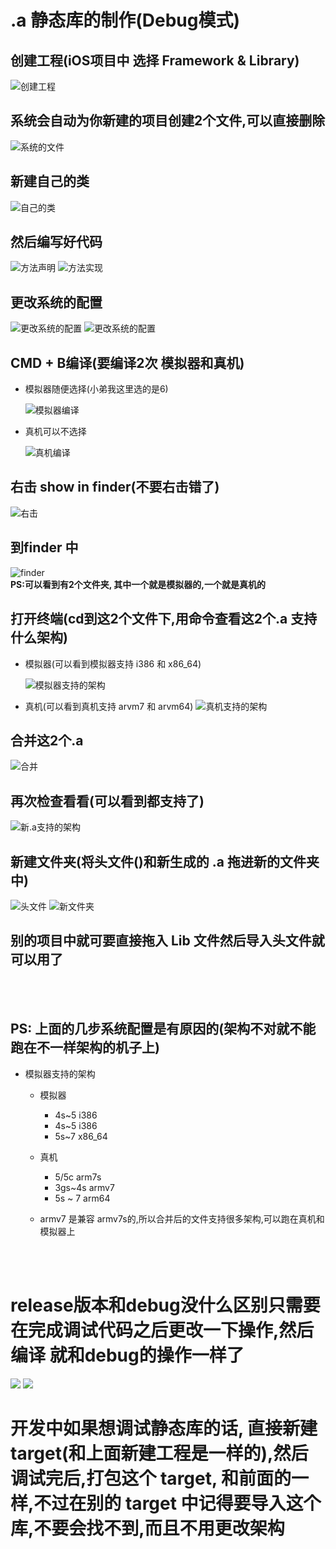 # **.a** 静态库的制作(Debug模式)

## 创建工程(**iOS项目中** 选择	 **Framework & Library**)
![创建工程](1.png)


## 系统会自动为你新建的项目创建2个文件,可以直接删除

![系统的文件](2.png)


## 新建自己的类
![自己的类](3.png)

## 然后编写好代码
![方法声明](4.png)
![方法实现](5.png)



## 更改系统的配置
![更改系统的配置](6.png)
![更改系统的配置](13.png)



## CMD + B编译(要编译2次 模拟器和真机)

* 模拟器随便选择(小弟我这里选的是6)
	
	![模拟器编译](7.png)
* 真机可以不选择

	![真机编译](8.png)

## 右击 show in finder(不要右击错了)
![右击](9.png)

## 到finder 中
![finder](10.png)	
**PS:可以看到有2个文件夹, 其中一个就是模拟器的,一个就是真机的**


## 打开终端(cd到这2个文件下,用命令查看这2个.a 支持什么架构)

* 模拟器(可以看到模拟器支持 i386 和 x86_64)
	
	![模拟器支持的架构](11.png)
* 真机(可以看到真机支持 arvm7 和 arvm64)
	 ![真机支持的架构](12.png)

## 合并这2个.a
![合并](14.png)

## 再次检查看看(可以看到都支持了)
![新.a支持的架构](15.png)

## 新建文件夹(将头文件()和新生成的 .a 拖进新的文件夹中)
![头文件](17.png)
![新文件夹](16.png)


## 别的项目中就可要直接拖入 Lib 文件然后导入头文件就可以用了
</br>
</br>


## PS: 上面的几步系统配置是有原因的(架构不对就不能跑在不一样架构的机子上)

* 模拟器支持的架构
	
	* 模拟器
		- 4s~5 		i386
     	- 4s~5 		i386
     	- 5s~7 		x86_64
     
     
    * 真机
     	- 5/5c       	arm7s
     	- 3gs~4s   	armv7
     	- 5s ~ 7     	arm64
    
    * armv7 是兼容 armv7s的,所以合并后的文件支持很多架构,可以跑在真机和模拟器上

</br>
</br>


# release版本和debug没什么区别只需要在完成调试代码之后更改一下操作,然后 编译 就和debug的操作一样了
![](18.png)
![](19.png)


# 开发中如果想调试静态库的话, 直接新建target(和上面新建工程是一样的),然后调试完后,打包这个 target, 和前面的一样,不过在别的 target 中记得要导入这个库,不要会找不到,而且不用更改架构
 

 

